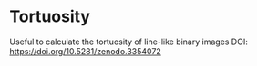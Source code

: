 # Tortuosity
Useful to calculate the tortuosity of line-like binary images
DOI: https://doi.org/10.5281/zenodo.3354072
